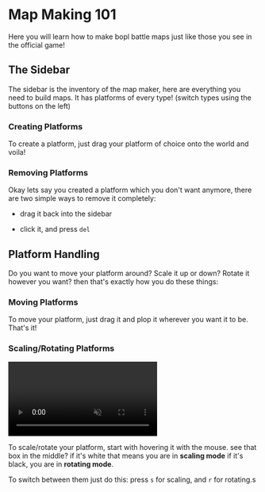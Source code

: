 # Map Making 101

Here you will learn how to make bopl battle maps just like those you see in the official game!

## The Sidebar

The sidebar is the inventory of the map maker, here are everything you need to build maps. 
It has platforms of every type! (switch types using the buttons on the left)

### Creating Platforms

To create a platform, just drag your platform of choice onto the world and voila!

### Removing Platforms

Okay lets say you created a platform which you don't want anymore, there are two simple ways to remove it completely:

* drag it back into the sidebar

* click it, and press `del`

## Platform Handling

Do you want to move your platform around? Scale it up or down? Rotate it however you want? then that's exactly how you do these things:

### Moving Platforms

To move your platform, just drag it and plop it wherever you want it to be. That's it!

### Scaling/Rotating Platforms

<video autoplay loop muted playsinline>
  <source src="./gifs/scale.mp4" type="video/mp4">
  Your browser does not support the video tag.
</video>

To scale/rotate your platform, start with hovering it with the mouse.
see that box in the middle? if it's white that means you are in **scaling mode** if it's black, you are in **rotating mode**.

To switch between them just do this: press `s` for scaling, and `r` for rotating.s